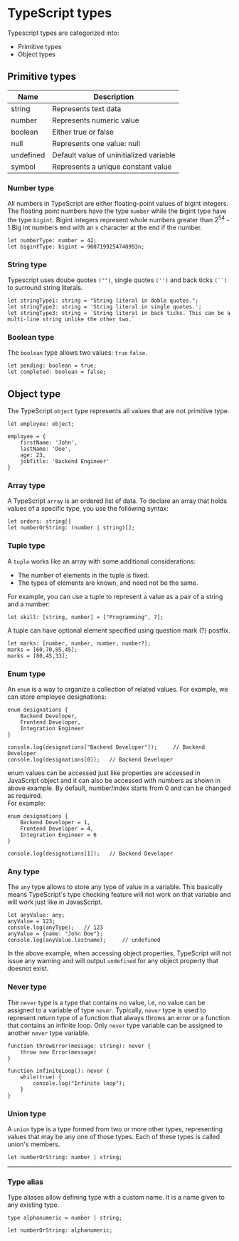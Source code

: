 # TypeScript types

Typescript types are categorized into: 
+ Primitive types
+ Object types

## Primitive types

 Name | Description
-----|-------
string| Represents text data
number| Represents numeric value
boolean| Either true or false
null | Represents one value: null
undefined | Default value of uninitialized variable
symbol | Represents a unique constant value

### Number type
All numbers in TypeScript are either floating-point values of bigint integers. The floating point numbers have the type <code>number</code> while the bigint type have the type <code>bigint</code>. Bigint integers represent whole numbers greater than 2<sup>54</sup> - 1.Big int numbers end with an <code>n</code> character at the end if the number.

```TS
let numberType: number = 42;
let bigintType: bigint = 9007199254740993n;
```

### String type
Typescript uses doube quotes <code>("")</code>, single quotes <code>('')</code> and back ticks <code>(``)</code> to surround string literals.

```TS
let stringType1: string = "String literal in doble quotes.";
let stringType2: string = 'String literal in single quotes.';
let stringType3: string = `String literal in back ticks. This can be a multi-line string unlike the other two.`
```
### Boolean type
The <code>boolean</code> type allows two values: <code>true</code> <code>false</code>.

```TS
let pending: boolean = true;
let completed: boolean = false;
```

## Object type
The TypeScript <code>object</code> type represents all values that are not primitive type.

```TS
let employee: object;

employee = {
    firstName: 'John',
    lastName: 'Doe',
    age: 23,
    jobTitle: 'Backend Engineer'
}
```

### Array type
A TypeScript <code>array</code> is an ordered list of data. To declare an array that holds values of a specific type, you use the following syntax:
```TS
let orders: string[]
let numberOrString: (number | string)[];
```

### Tuple type
A <code>tuple</code> works like an array with some additional considerations:
- The number of elements in the tuple is fixed.
- The types of elements are known, and need not be the same.

For example, you can use a tuple to represent a value as a pair of a string and a number:
```TS
let skill: [string, number] = ["Programming", 7];
```

A tuple can have optional element specified using question mark (?) postfix.
```TS
let marks: [number, number, number, number?];
marks = [60,70,85,45];
marks = [80,45,33];
```

### Enum type
An <code>enum</code> is a way to organize a collection of related values.
For example, we can store employee designations:
```TS
enum designations {
    Backend Developer,
    Frontend Developer,
    Integration Engineer
}

console.log(designations["Backend Developer"]);     // Backend Developer
console.log(designations[0]);   // Backend Developer
```

enum values can be accessed just like properties are accessed in JavaScript object and it can also be accessed
with numbers as shown in above example. By default, number/index starts from 0 and can be changed as required.</br>
For example:
```TS
enum designations {
    Backend Developer = 1,
    Frontend Developer = 4,
    Integration Engineer = 6
}

console.log(designations[1]);   // Backend Developer
```

### Any type
The <code>any</code> type allows to store any type of value in a variable. This basically means TypeScript's type checking feature will not work on that variable and will work just like in JavasScript.
```TS
let anyValue: any;
anyValue = 123;
console.log(anyType);   // 123
anyValue = {name: "John Doe"};
console.log(anyValue.lastname);     // undefined
```

In the above example, when accessing object properties, TypeScript will not issue any warning and will output <code>undefined</code> for any object property that doesnot exist.

### Never type
The <code>never</code> type is a type that contains no value, i.e, no value can be assigned to a variable of type <code>never</code>.
Typically, <code>never</code> type is used to represent return type of a function that always throws an error or a function that contains an infinite loop. Only <code>never</code> type variable can be assigned to another <code>never</code> type variable. 
```TS
function throwError(message: string): never {
    throw new Error(message)
}

function infiniteLoop(): never {
    while(true) {
        console.log("Infinite loop");
    }
}
```

### Union type
A <code>union</code> type is a type formed from two or more other types, representing values that may be any one of those types. Each of these types is called union's members.
```TS
let numberOrString: number | string;
```

<hr>

### Type alias
Type aliases allow defining type with a custom name. It is a name given to any existing type.
```TS
type alphanumeric = number | string;

let numberOrString: alphanumeric;
``` 